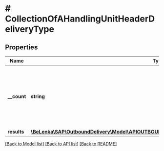 # # CollectionOfAHandlingUnitHeaderDeliveryType

## Properties

Name | Type | Description | Notes
------------ | ------------- | ------------- | -------------
**__count** | **string** | The number of entities in the collection. Available when using the [$inlinecount](https://help.sap.com/doc/5890d27be418427993fafa6722cdc03b/Cloud/en-US/OdataV2.pdf#page&#x3D;67) query option. | [optional]
**results** | [**\BeLenka\SAP\OutboundDelivery\Model\APIOUTBOUNDDELIVERYSRVAHandlingUnitHeaderDeliveryType[]**](APIOUTBOUNDDELIVERYSRVAHandlingUnitHeaderDeliveryType.md) |  | [optional]

[[Back to Model list]](../../README.md#models) [[Back to API list]](../../README.md#endpoints) [[Back to README]](../../README.md)
